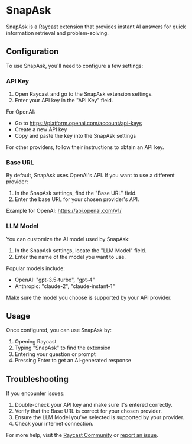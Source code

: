 # SnapAsk

SnapAsk is a Raycast extension that provides instant AI answers for quick information retrieval and problem-solving.

## Configuration

To use SnapAsk, you'll need to configure a few settings:

### API Key

1. Open Raycast and go to the SnapAsk extension settings.
2. Enter your API key in the "API Key" field.

For OpenAI:

- Go to https://platform.openai.com/account/api-keys
- Create a new API key
- Copy and paste the key into the SnapAsk settings

For other providers, follow their instructions to obtain an API key.

### Base URL

By default, SnapAsk uses OpenAI's API. If you want to use a different provider:

1. In the SnapAsk settings, find the "Base URL" field.
2. Enter the base URL for your chosen provider's API.

Example for OpenAI: https://api.openai.com/v1/

### LLM Model

You can customize the AI model used by SnapAsk:

1. In the SnapAsk settings, locate the "LLM Model" field.
2. Enter the name of the model you want to use.

Popular models include:

- OpenAI: "gpt-3.5-turbo", "gpt-4"
- Anthropic: "claude-2", "claude-instant-1"

Make sure the model you choose is supported by your API provider.

## Usage

Once configured, you can use SnapAsk by:

1. Opening Raycast
2. Typing "SnapAsk" to find the extension
3. Entering your question or prompt
4. Pressing Enter to get an AI-generated response

## Troubleshooting

If you encounter issues:

1. Double-check your API key and make sure it's entered correctly.
2. Verify that the Base URL is correct for your chosen provider.
3. Ensure the LLM Model you've selected is supported by your provider.
4. Check your internet connection.

For more help, visit the [Raycast Community](https://www.raycast.com/community) or [report an issue](https://github.com/raycast/extensions/issues).
